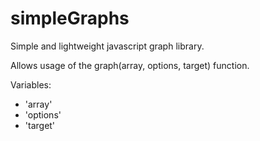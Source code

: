 # simpleGraphs
Simple and lightweight javascript graph library.

Allows usage of the graph(array, options, target) function.

Variables:
<ul>
<li>
'array'
</li>

<li>
'options'
</li>

<li>
'target'
</li>
</ul>
